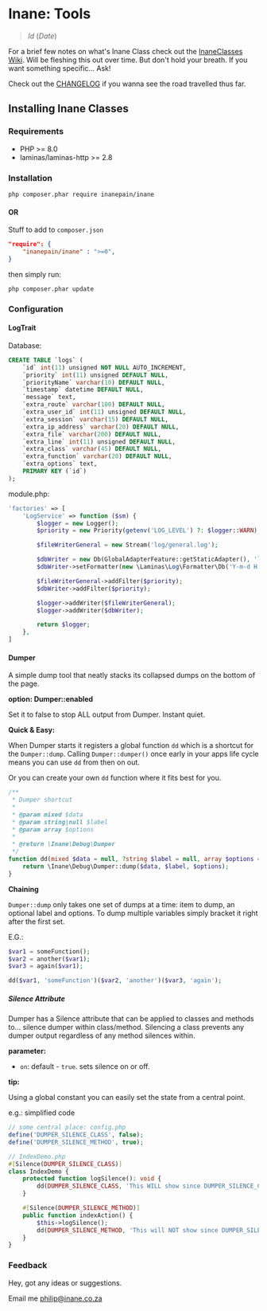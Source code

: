 # Inane: Tools

> $Id$ ($Date$)

For a brief few notes on what's Inane Class check out the [InaneClasses Wiki](https://git.inane.co.za:3000/Inane/tools/wiki "InaneClasses Wiki"). Will be fleshing this out over time. But don't hold your breath. If you want something specific... Ask!

Check out the [CHANGELOG](CHANGELOG.md) if you wanna see the road travelled thus far.

## Installing Inane Classes

### Requirements

- PHP \>= 8.0
- laminas/laminas-http >= 2.8

### Installation

```shell
php composer.phar require inanepain/inane
```

#### OR

Stuff to add to `composer.json`

```json
"require": {
    "inanepain/inane" : ">=0",
}
```

then simply run:

```shell
php composer.phar update
```

### Configuration

#### LogTrait

Database:

```sql
CREATE TABLE `logs` (
    `id` int(11) unsigned NOT NULL AUTO_INCREMENT,
    `priority` int(11) unsigned DEFAULT NULL,
    `priorityName` varchar(10) DEFAULT NULL,
    `timestamp` datetime DEFAULT NULL,
    `message` text,
    `extra_route` varchar(100) DEFAULT NULL,
    `extra_user_id` int(11) unsigned DEFAULT NULL,
    `extra_session` varchar(15) DEFAULT NULL,
    `extra_ip_address` varchar(20) DEFAULT NULL,
    `extra_file` varchar(200) DEFAULT NULL,
    `extra_line` int(11) unsigned DEFAULT NULL,
    `extra_class` varchar(45) DEFAULT NULL,
    `extra_function` varchar(20) DEFAULT NULL,
    `extra_options` text,
    PRIMARY KEY (`id`)
);
```

module.php:

```php
'factories' => [
    'LogService' => function ($sm) {
        $logger = new Logger();
        $priority = new Priority(getenv('LOG_LEVEL') ?: $logger::WARN);

        $fileWriterGeneral = new Stream('log/general.log');

        $dbWriter = new Db(GlobalAdapterFeature::getStaticAdapter(), 'logs');
        $dbWriter->setFormatter(new \Laminas\Log\Formatter\Db('Y-m-d H:i:s'));

        $fileWriterGeneral->addFilter($priority);
        $dbWriter->addFilter($priority);

        $logger->addWriter($fileWriterGeneral);
        $logger->addWriter($dbWriter);

        return $logger;
    },
]
```

#### Dumper

A simple dump tool that neatly stacks its collapsed dumps on the bottom of the page.

**option: Dumper::enabled**

Set it to false to stop ALL output from Dumper. Instant quiet.

**Quick & Easy:**

When Dumper starts it registers a global function `dd` which is a shortcut for the `Dumper::dump`. Calling `Dumper::dumper()` once early in your apps life cycle means you can use `dd` from then on out.

Or you can create your own `dd` function where it fits best for you.


```php
/**
 * Dumper shortcut
 *
 * @param mixed $data
 * @param string|null $label
 * @param array $options
 *
 * @return \Inane\Debug\Dumper
 */
function dd(mixed $data = null, ?string $label = null, array $options = []): \Inane\Debug\Dumper {
    return \Inane\Debug\Dumper::dump($data, $label, $options);
}
```

**Chaining**

`Dumper::dump` only takes one set of dumps at a time: item to dump, an optional label and options.
To dump multiple variables simply bracket it right after the first set.

E.G.:

```php
$var1 = someFunction();
$var2 = another($var1);
$var3 = again($var1);

dd($var1, 'someFunction')($var2, 'another')($var3, 'again');

```

##### Silence Attribute

Dumper has a Silence attribute that can be applied to classes and methods to... silence dumper within class/method.
Silencing a class prevents any dumper output regardless of any method silences within.

**parameter:**

- `on`: default - `true`. sets silence on or off.

**tip:**

Using a global constant you can easily set the state from a central point.

e.g.: simplified code

```php
// some central place: config.php
define('DUMPER_SILENCE_CLASS', false);
define('DUMPER_SILENCE_METHOD', true);

// IndexDemo.php
#[Silence(DUMPER_SILENCE_CLASS)]
class IndexDemo {
    protected function logSilence(): void {
		dd(DUMPER_SILENCE_CLASS, 'This WILL show since DUMPER_SILENCE_CLASS == false');
	}

    #[Silence(DUMPER_SILENCE_METHOD)]
	public function indexAction() {
		$this->logSilence();
        dd(DUMPER_SILENCE_METHOD, 'This will NOT show since DUMPER_SILENCE_METHOD == true');
    }
}
```

### Feedback

Hey, got any ideas or suggestions.

Email me <philip@inane.co.za>
